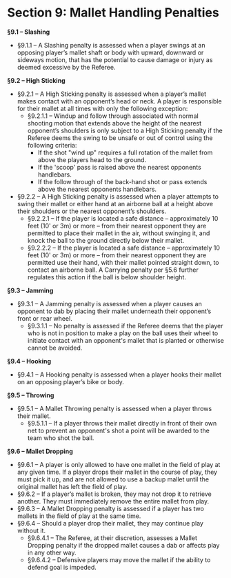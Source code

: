 # Section 9: Mallet Handling Penalties

**§9.1 – Slashing**

* §9.1.1 – A Slashing penalty is assessed when a player swings at an opposing player’s mallet shaft or body with upward, downward or sideways motion, that has the potential to cause damage or injury as deemed excessive by the Referee.

**§9.2 – High Sticking**

* §9.2.1 – A High Sticking penalty is assessed when a player’s mallet makes contact with an opponent’s head or neck. A player is responsible for their mallet at all times with only the following exception:
  * §9.2.1.1 – Windup and follow through associated with normal shooting motion that extends above the height of the nearest opponent’s shoulders is only subject to a High Sticking penalty if the Referee deems the swing to be unsafe or out of control using the following criteria:
    * If the shot "wind up" requires a full rotation of the mallet from above the players head to the ground.
    * If the 'scoop' pass is raised above the nearest opponents handlebars.
    * If the follow through of the back-hand shot or pass extends above the nearest opponents handlebars.
* §9.2.2 – A High Sticking penalty is assessed when a player attempts to swing their mallet or either hand at an airborne ball at a height above their shoulders or the nearest opponent’s shoulders.
  * §9.2.2.1 – If the player is located a safe distance – approximately 10 feet \(10' or 3m\) or more – from their nearest opponent they are permitted to place their mallet in the air, without swinging it, and knock the ball to the ground directly below their mallet.
  * §9.2.2.2 – If the player is located a safe distance – approximately 10 feet \(10' or 3m\) or more – from their nearest opponent they are permitted use their hand, with their mallet pointed straight down, to contact an airborne ball. A Carrying penalty per §5.6 further regulates this action if the ball is below shoulder height.

**§9.3 – Jamming**

* §9.3.1 – A Jamming penalty is assessed when a player causes an opponent to dab by placing their mallet underneath their opponent’s front or rear wheel.
  * §9.3.1.1 – No penalty is assessed if the Referee deems that the player who is not in position to make a play on the ball uses their wheel to initiate contact with an opponent's mallet that is planted or otherwise cannot be avoided. 

**§9.4 – Hooking**

* §9.4.1 – A Hooking penalty is assessed when a player hooks their mallet on an opposing player’s bike or body.

**§9.5 – Throwing**

* §9.5.1 – A Mallet Throwing penalty is assessed when a player throws their mallet.
  * §9.5.1.1 –  If a player throws their mallet directly in front of their own net to prevent an opponent's shot a point will be awarded to the team who shot the ball.

**§9.6 – Mallet Dropping**

* §9.6.1 – A player is only allowed to have one mallet in the field of play at any given time. If a player drops their mallet in the course of play, they must pick it up, and are not allowed to use a backup mallet until the original mallet has left the field of play.
* §9.6.2 – If a player’s mallet is broken, they may not drop it to retrieve another. They must immediately remove the entire mallet from play.
* §9.6.3 – A Mallet Dropping penalty is assessed if a player has two mallets in the field of play at the same time.
* §9.6.4 – Should a player drop their mallet, they may continue play without it.
  * §9.6.4.1 – The Referee, at their discretion, assesses a Mallet Dropping penalty if the dropped mallet causes a dab or affects play in any other way.
  * §9.6.4.2 – Defensive players may move the mallet if the ability to defend goal is impeded.

